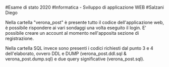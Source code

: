 #Esame di stato 2020
#Informatica - Sviluppo di applicazione WEB
#Salzani Diego 

Nella cartella "verona_post" è presente tutto il codice dell'applicazione web, è possibile 
rispondere ai vari sondaggi una volta eseguito il login.
E' possibile creare un account al momento nell'apposita sezione di registrazione.

Nella cartella SQL invece sono presenti i codici richiesti dal punto 3 e 4 
dell'elaborato, ovvero DDL e DUMP (verona_post.ddl.sql & verona_post.dump.sql)
e due query significative (verona_post.sql).

